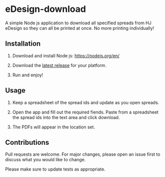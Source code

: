 # eDesign-download
A simple Node js application to download all specified spreads from HJ eDesign so they can all be printed at once. No more printing individually!

## Installation
1. Download and install Node js: https://nodejs.org/en/

2. Download the [latest release](https://github.com/oschwartz10612/eDesign-download/releases/latest) for your platform.

3. Run and enjoy!

## Usage

1. Keep a spreadsheet of the spread ids and update as you open spreads.

2. Open the app and fill out the required fiends. Paste from a spreadsheet the spread ids into the text area and click download.

3. The PDFs will appear in the location set.

## Contributions
Pull requests are welcome. For major changes, please open an issue first to discuss what you would like to change.

Please make sure to update tests as appropriate.
